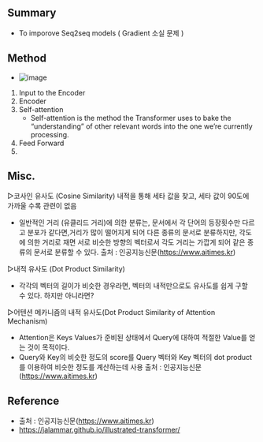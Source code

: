 ## Summary
- To imporove Seq2seq models ( Gradient 소실 문제 )

## Method
- ![image](https://github.com/user-attachments/assets/73e19421-396c-4989-ae54-e7bd9670d6a8)
1. Input to the Encoder
2. Encoder
  1. Self-attention
     - Self-attention is the method the Transformer uses to bake the “understanding” of other relevant words into the one we’re currently processing.    
  3. Feed Forward
4. 



## Misc.
​▷코사인 유사도 (Cosine Similarity)
내적을 통해 세타 값을 찾고, 세타 값이 90도에 가까울 수록 관련이 없음 


- 일반적인 거리 (유클리드 거리)에 의한 분류는, 문서에서 각 단어의 등장횟수만 다르고 분포가 같다면,거리가 많이 떨어지게 되어 다른 종류의 문서로 분류하지만, 각도에 의한 거리로 재면 서로 비슷한 방향의 벡터로서 각도 거리는 가깝게 되어 같은 종류의 문서로 분류할 수 있다.
출처 : 인공지능신문(https://www.aitimes.kr)

​▷내적 유사도 (Dot Product Similarity)
- ​각각의 벡터의 길이가 비슷한 경우라면, 벡터의 내적만으로도 유사도를 쉽게 구할 수 있다. 하지만 아니라면?

▷어텐션 메카니즘의 내적 유사도(Dot Product Similarity of Attention Mechanism)
   - ​Attention은 Keys Values가 준비된 상태에서 Query에 대하여 적절한 Value를 얻는 것이 목적이다.
   - Query와 Key의 비슷한 정도의 score를 Query 벡터와 Key 벡터의 dot product를 이용하여 비슷한 정도를 계산하는데 사용
   출처 : 인공지능신문(https://www.aitimes.kr)


## Reference
- 출처 : 인공지능신문(https://www.aitimes.kr)
- https://jalammar.github.io/illustrated-transformer/




